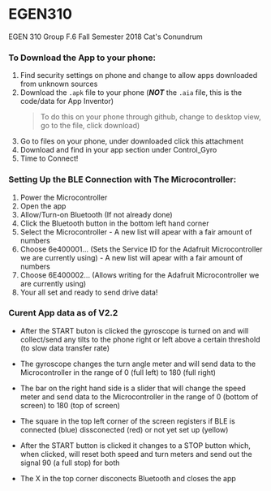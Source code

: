 # EGEN310
EGEN 310 Group F.6 Fall Semester 2018 Cat's Conundrum


### To Download the App to your phone:
  1) Find security settings on phone and change to allow apps downloaded from unknown sources
  2) Download the `.apk` file to your phone (**_NOT_** the `.aia` file, this is the code/data for App Inventor)
      >To do this on your phone through github, change to desktop view, go to the file, click download)
  3) Go to files on your phone, under downloaded click this attachment
  4) Download and find in your app section under Control_Gyro
  5) Time to Connect!

### Setting Up the BLE Connection with The Microcontroller:
  1) Power the Microcontroller
  2) Open the app
  3) Allow/Turn-on Bluetooth (If not already done)
  4) Click the Bluetooth button in the bottom left hand corner
  5) Select the Microcontroller - A new list will apear with a fair amount of numbers
  6) Choose 6e400001... (Sets the Service ID for the Adafruit Microcontroller we are currently using) - A new list will apear with a fair amount of numbers
  7) Choose 6E400002... (Allows writing for the Adafruit Microcontroller we are currently using)
  8) Your all set and ready to send drive data!

### Curent App data as of V2.2
  * After the START buton is clicked the gyroscope is turned on and will collect/send any tilts to the phone right or left above a certain threshold (to slow data transfer rate)
  * The gyroscope changes the turn angle meter and will send data to the Microcontroller in the range of 0 (full left) to 180 (full right)

  * The bar on the right hand side is a slider that will change the speed meter and send data to the Microcontroller in the range of 0 (bottom of screen) to 180 (top of screen)

  * The square in the top left corner of the screen registers if BLE is connected (blue) dissconected (red) or not yet set up (yellow)

  * After the START button is clicked it changes to a STOP button which, when clicked, will reset both speed and turn meters and send out the signal 90 (a full stop) for both

  * The X in the top corner disconects Bluetooth and closes the app

